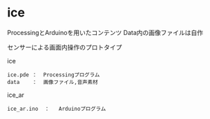 # ice
ProcessingとArduinoを用いたコンテンツ
Data内の画像ファイルは自作

センサーによる画面内操作のプロトタイプ

ice

    ice.pde ：  Processingプログラム
    data    ：  画像ファイル,音声素材

ice_ar

    ice_ar.ino  ：   Arduinoプログラム
